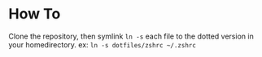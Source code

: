 # How To

Clone the repository, then symlink `ln -s` each file to the dotted version in your homedirectory.
ex:
```ln -s dotfiles/zshrc ~/.zshrc```
